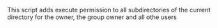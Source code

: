 This script adds execute permission to all subdirectories of the current directory for the owner, the group owner and all othe users 
